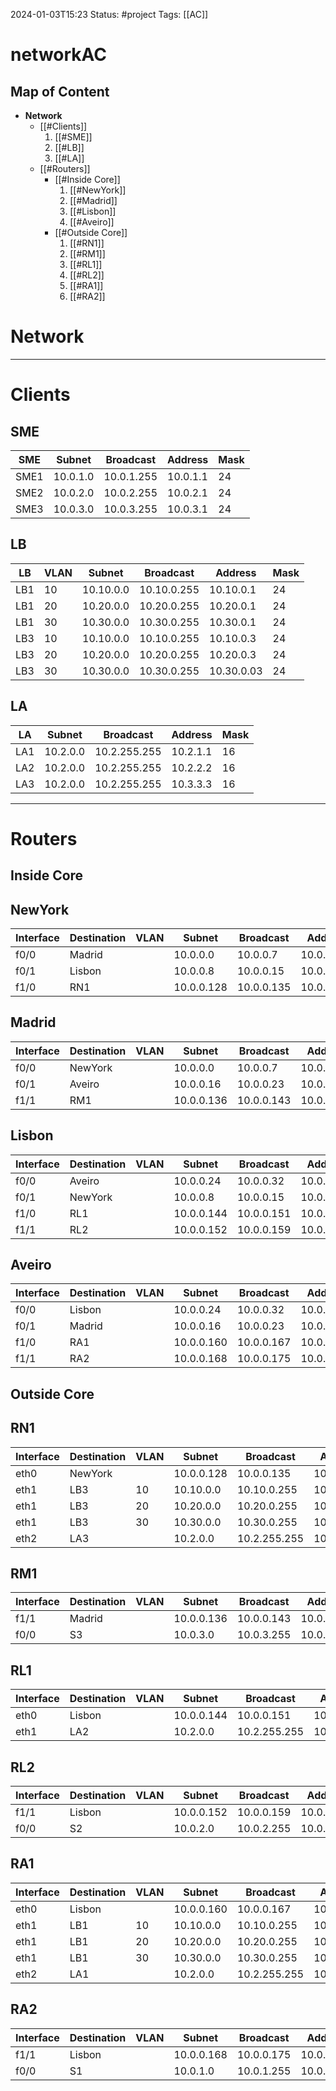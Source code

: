 2024-01-03T15:23
Status: #project 
Tags: [[AC]]

# networkAC

## Map of Content
- **Network**
	- [[#Clients]]
		1. [[#SME]]
		2. [[#LB]]
		3. [[#LA]]
	- [[#Routers]]
		- [[#Inside Core]]
			1. [[#NewYork]]
			2. [[#Madrid]]
			3. [[#Lisbon]]
			4. [[#Aveiro]]
		- [[#Outside Core]]
			1. [[#RN1]]
			2. [[#RM1]]
			3. [[#RL1]]
			4. [[#RL2]]
			5. [[#RA1]]
			6. [[#RA2]]

# Network
---
# Clients
## SME
| SME | Subnet | Broadcast | Address | Mask |
| ---- | ---- | ---- | ---- | ---- |
| SME1 | 10.0.1.0 | 10.0.1.255 | 10.0.1.1 | 24 |
| SME2 | 10.0.2.0 | 10.0.2.255 | 10.0.2.1 | 24 |
| SME3 | 10.0.3.0 | 10.0.3.255 | 10.0.3.1 | 24 |

## LB
| LB  | VLAN | Subnet    | Broadcast   | Address   | Mask |
| --- | ---- | --------- | ----------- | --------- | ---- |
| LB1 | 10   | 10.10.0.0 | 10.10.0.255 | 10.10.0.1 | 24   |
| LB1 | 20   | 10.20.0.0 | 10.20.0.255 | 10.20.0.1 | 24   |
| LB1 | 30   | 10.30.0.0 | 10.30.0.255 | 10.30.0.1 | 24   |
| LB3 | 10   | 10.10.0.0 | 10.10.0.255 | 10.10.0.3 | 24   |
| LB3 | 20   | 10.20.0.0 | 10.20.0.255 | 10.20.0.3 | 24   |
| LB3    | 30     | 10.30.0.0          | 10.30.0.255            | 10.30.0.03          | 24     |


## LA
| LA  | Subnet   | Broadcast    | Address  | Mask |
| --- | -------- | ------------ | -------- | ---- |
| LA1 | 10.2.0.0 | 10.2.255.255 | 10.2.1.1 | 16   |
| LA2 | 10.2.0.0 | 10.2.255.255 | 10.2.2.2 | 16   |
| LA3    | 10.2.0.0         | 10.2.255.255             | 10.3.3.3         | 16     |

---

# Routers

## Inside Core
## NewYork
| Interface | Destination | VLAN | Subnet | Broadcast | Address | Mask |
| ---- | ---- | ---- | ---- | ---- | ---- | ---- |
| f0/0 | Madrid |  | 10.0.0.0 | 10.0.0.7 | 10.0.0.1 | 29 |
| f0/1 | Lisbon |  | 10.0.0.8 | 10.0.0.15 | 10.0.0.9 | 29 |
| f1/0 | RN1 |  | 10.0.0.128 | 10.0.0.135 | 10.0.0.129 | 29 |

## Madrid
| Interface | Destination | VLAN | Subnet | Broadcast | Address | Mask |
| ---- | ---- | ---- | ---- | ---- | ---- | ---- |
| f0/0 | NewYork |  | 10.0.0.0 | 10.0.0.7 | 10.0.0.2 | 29 |
| f0/1 | Aveiro |  | 10.0.0.16 | 10.0.0.23 | 10.0.0.17 | 29 |
| f1/1 | RM1 |  | 10.0.0.136 | 10.0.0.143 | 10.0.0.137 | 29 |

## Lisbon
| Interface | Destination | VLAN | Subnet    | Broadcast | Address   | Mask |
| --------- | ----------- | ---- | --------- | --------- | --------- | ---- |
| f0/0       | Aveiro      |      | 10.0.0.24 | 10.0.0.32 | 10.0.0.25 | 29   |
| f0/1       | NewYork     |      | 10.0.0.8  | 10.0.0.15 | 10.0.0.10 | 29   |
| f1/0          | RL1            |      | 10.0.0.144          | 10.0.0.151          | 10.0.0.145          | 29     |
| f1/1       | RL2         |      | 10.0.0.152          | 10.0.0.159          | 10.0.0.153          | 29   |

## Aveiro
| Interface | Destination | VLAN | Subnet    | Broadcast | Address   | Mask |
| --------- | ----------- | ---- | --------- | --------- | --------- | ---- |
| f0/0       | Lisbon      |      | 10.0.0.24 | 10.0.0.32 | 10.0.0.26 | 29   |
| f0/1       | Madrid     |      | 10.0.0.16  | 10.0.0.23 | 10.0.0.18 | 29   |
| f1/0          | RA1            |      | 10.0.0.160          | 10.0.0.167          | 10.0.0.161          | 29     |
| f1/1       | RA2         |      | 10.0.0.168          | 10.0.0.175          | 10.0.0.169          | 29   |

## Outside Core

## RN1
| Interface | Destination | VLAN | Subnet     | Broadcast  | Address    | Mask |
| --------- | ----------- | ---- | ---------- | ---------- | ---------- | ---- |
| eth0      | NewYork     |      | 10.0.0.128 | 10.0.0.135 | 10.0.0.130 | 29   |
| eth1      | LB3         | 10   | 10.10.0.0           | 10.10.0.255           | 10.10.0.4           | 24     |
| eth1      | LB3         | 20   | 10.20.0.0           | 10.20.0.255           | 10.20.0.4           | 24     |
| eth1      | LB3         | 30   | 10.30.0.0           | 10.30.0.255           | 10.30.0.4           | 24     |
| eth2      | LA3         |      | 10.2.0.0           | 10.2.255.255           | 10.2.3.4           | 16     |

## RM1
| Interface | Destination | VLAN | Subnet | Broadcast | Address | Mask |
| ---- | ---- | ---- | ---- | ---- | ---- | ---- |
| f1/1 | Madrid |  | 10.0.0.136 | 10.0.0.143 | 10.0.0.138 | 29 |
| f0/0 | S3 |  | 10.0.3.0 | 10.0.3.255 | 10.0.3.2 | 24 |


## RL1
| Interface | Destination | VLAN | Subnet | Broadcast | Address | Mask |
| ---- | ---- | ---- | ---- | ---- | ---- | ---- |
| eth0 | Lisbon |  | 10.0.0.144 | 10.0.0.151 | 10.0.0.136 | 29 |
| eth1 | LA2 |  | 10.2.0.0 | 10.2.255.255 | 10.2.2.4 | 16 |

## RL2
| Interface | Destination | VLAN | Subnet | Broadcast | Address | Mask |
| ---- | ---- | ---- | ---- | ---- | ---- | ---- |
| f1/1 | Lisbon |  | 10.0.0.152 | 10.0.0.159 | 10.0.0.154 | 29 |
| f0/0 | S2 |  | 10.0.2.0 | 10.0.2.255 | 10.0.2.2 | 24 |

## RA1
| Interface | Destination | VLAN | Subnet     | Broadcast  | Address    | Mask |
| --------- | ----------- | ---- | ---------- | ---------- | ---------- | ---- |
| eth0      | Lisbon      |      | 10.0.0.160 | 10.0.0.167 | 10.0.0.162 | 29   |
| eth1      | LB1         | 10   | 10.10.0.0  | 10.10.0.255           | 10.10.0.2           | 24     |
| eth1      | LB1         | 20   | 10.20.0.0           | 10.20.0.255           | 10.20.0.2           | 24     |
| eth1      | LB1         | 30   | 10.30.0.0           | 10.30.0.255           | 10.30.0.2           | 24     |
| eth2      | LA1         |      | 10.2.0.0           | 10.2.255.255           | 10.2.1.4           | 16     |

## RA2
| Interface | Destination | VLAN | Subnet | Broadcast | Address | Mask |
| ---- | ---- | ---- | ---- | ---- | ---- | ---- |
| f1/1 | Lisbon |  | 10.0.0.168 | 10.0.0.175 | 10.0.0.170 | 29 |
| f0/0 | S1 |  | 10.0.1.0 | 10.0.1.255 | 10.0.1.2 | 24 |

